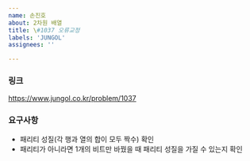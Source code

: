 ```yaml
---
name: 손진호
about: 2차원 배열
title: \#1037 오류교정
labels: 'JUNGOL'
assignees: ''

---
```


### 링크
https://www.jungol.co.kr/problem/1037

### 요구사항
- 패리티 성질(각 행과 열의 합이 모두 짝수) 확인
- 패리티가 아니라면 1개의 비트만 바꿨을 때 패리티 성질을 가질 수 있는지 확인
